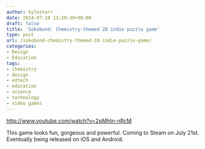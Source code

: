 ```yaml
---
author: kylestarr
date: 2014-07-18 13:29:39+00:00
draft: false
title: 'Sokobond: Chemistry-themed 2D indie puzzle game'
type: post
url: /sokobond-chemistry-themed-2d-indie-puzzle-game/
categories:
- Design
- Education
tags:
- chemistry
- design
- edtech
- education
- science
- technology
- video games
---
```


<http://www.youtube.com/watch?v=2pMhIn-nRcM>

This game looks fun, gorgeous and powerful. Coming to Steam on July 21st. Eventually being released on iOS and Android.
